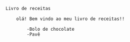 
    Livro de receitas

        olá! Bem vindo ao meu livro de receitas!!

            -Bolo de chocolate
            -Pavê
            